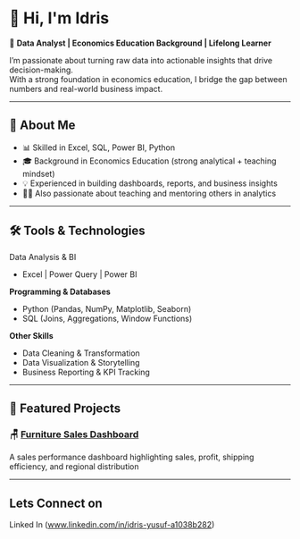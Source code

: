 # 👋 Hi, I'm Idris  

🎯 **Data Analyst | Economics Education Background | Lifelong Learner**  

I’m passionate about turning raw data into actionable insights that drive decision-making.  
With a strong foundation in economics education, I bridge the gap between numbers and real-world business impact.  

---

## 🔎 About Me  
- 📊 Skilled in Excel, SQL, Power BI, Python 
- 🎓 Background in Economics Education (strong analytical + teaching mindset)  
- 💡 Experienced in building dashboards, reports, and business insights  
- 🧑‍🏫 Also passionate about teaching and mentoring others in analytics  

---

## 🛠️ Tools & Technologies  

Data Analysis & BI  
- Excel | Power Query | Power BI 

**Programming & Databases**  
- Python (Pandas, NumPy, Matplotlib, Seaborn)  
- SQL (Joins, Aggregations, Window Functions)  

**Other Skills**  
- Data Cleaning & Transformation  
- Data Visualization & Storytelling  
- Business Reporting & KPI Tracking  

---

## 📂 Featured Projects  

### 🪑 [Furniture Sales Dashboard](./furniture-sales-dashboard)  
A sales performance dashboard highlighting sales, profit, shipping efficiency, and regional distribution

---
## Lets Connect on 
Linked In (www.linkedin.com/in/idris-yusuf-a1038b282)

